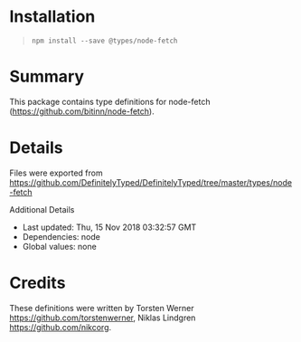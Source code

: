 # Installation
> `npm install --save @types/node-fetch`

# Summary
This package contains type definitions for node-fetch (https://github.com/bitinn/node-fetch).

# Details
Files were exported from https://github.com/DefinitelyTyped/DefinitelyTyped/tree/master/types/node-fetch

Additional Details
 * Last updated: Thu, 15 Nov 2018 03:32:57 GMT
 * Dependencies: node
 * Global values: none

# Credits
These definitions were written by Torsten Werner <https://github.com/torstenwerner>, Niklas Lindgren <https://github.com/nikcorg>.
